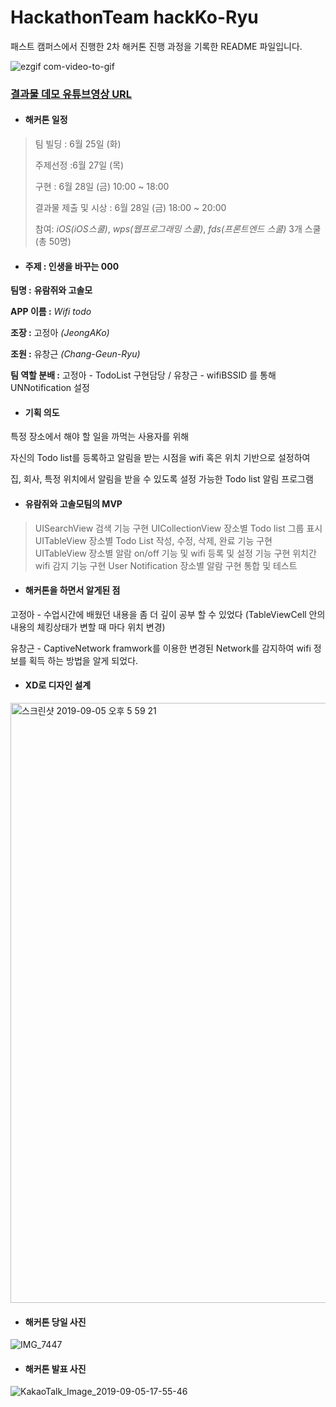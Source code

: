 # HackathonTeam hackKo-Ryu

패스트 캠퍼스에서 진행한 2차 해커톤 진행 과정을 기록한 README 파일입니다.

![ezgif com-video-to-gif](https://user-images.githubusercontent.com/47776915/64326404-e4e26680-d004-11e9-9e8f-8cd29bf67204.gif)



### [ 결과물 데모 유튜브영상 URL ](https://www.youtube.com/watch?v=hFRWfemLoU8)

- #### 해커톤 일정

> 팀 빌딩 : 6월 25일 (화) 
>
> 주제선정 :6월 27일 (목)
>
> 구현 : 6월 28일 (금) 10:00 ~ 18:00
>
> 결과물 제출 및 시상 : 6월 28일 (금) 18:00 ~ 20:00
>
> 참여:  *iOS(iOS스쿨)*, *wps(웹프로그래밍 스쿨)*, *fds(프론트엔드 스쿨)* 3개 스쿨 (총 50명)



- #### 주제 : 인생을 바꾸는 000


__팀명 :__ **유람쥐와 고솔모**

__APP 이름 :__ *Wifi todo*

__조장 :__ 고정아 *(JeongAKo)*

__조원 :__ 유창근 *(Chang-Geun-Ryu)*

__팀 역할 분배 :__ 고정아 - TodoList 구현담당  / 유창근 - wifiBSSID 를 통해 UNNotification 설정



- #### 기획 의도


특정 장소에서 해야 할 일을 까먹는 사용자를 위해

자신의 Todo list를 등록하고 알림을 받는 시점을 wifi 혹은 위치 기반으로 설정하여

집, 회사, 특정 위치에서 알림을 받을 수 있도록 설정 가능한 Todo list 알림 프로그램



- #### 유람쥐와 고솔모팀의  MVP


> UISearchView 검색 기능 구현
> UICollectionView 장소별 Todo list 그룹 표시
> UITableView 장소별 Todo List 작성, 수정, 삭제, 완료 기능 구현 
> UITableView 장소별 알람 on/off 기능 및 wifi 등록 및 설정 기능 구현
> 위치간 wifi 감지 기능 구현
> User Notification 장소별 알람 구현
> 통합 및 테스트



- #### 해커톤을 하면서 알게된 점

고정아 - 수업시간에 배웠던 내용을 좀 더 깊이 공부 할 수 있었다 (TableViewCell 안의 내용의 체킹상태가 변할 때 마다 위치 변경)

유창근 - CaptiveNetwork framwork를 이용한 변경된 Network를 감지하여 wifi 정보를 획득 하는 방법을 알게 되었다.



- #### XD로 디자인 설계

<img width="960" alt="스크린샷 2019-09-05 오후 5 59 21" src="https://user-images.githubusercontent.com/47776915/64327586-ef056480-d006-11e9-9186-97f1e0145f67.png">



- #### 해커톤 당일 사진

![IMG_7447](https://user-images.githubusercontent.com/47776915/64320663-fc682200-cff9-11e9-8c92-14a4c1c5bca7.JPG)



- #### 해커톤 발표 사진

![KakaoTalk_Image_2019-09-05-17-55-46](https://user-images.githubusercontent.com/47776915/64327286-64246a00-d006-11e9-8a01-9408b6c2c142.jpeg)